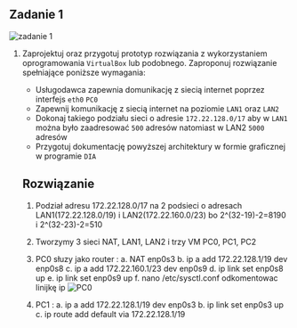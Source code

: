 Zadanie 1
---------

![zadanie 1](zadanie-1.svg)

1. Zaprojektuj oraz przygotuj prototyp rozwiązania z wykorzystaniem oprogramowania ``VirtualBox`` lub podobnego. 
Zaproponuj rozwiązanie spełniające poniższe wymagania:
   * Usługodawca zapewnia domunikację z siecią internet poprzez interfejs ``eth0`` ``PC0``
   * Zapewnij komunikację z siecią internet na poziomie ``LAN1`` oraz ``LAN2``
   * Dokonaj takiego podziału sieci o adresie ``172.22.128.0/17`` aby w ``LAN1`` można było zaadresować ``500`` adresów natomiast w LAN2 ``5000`` adresów    
   * Przygotuj dokumentację powyższej architektury w formie graficznej w programie ``DIA``
   
   **Rozwiązanie**
   -----------------
   
   1. Podział adresu 172.22.128.0/17 na 2 podsieci o adresach LAN1(172.22.128.0/19) i   LAN2(172.22.160.0/23) bo 2^(32-19)-2=8190 i 2^(32-23)-2=510
   2. Tworzymy 3 sieci NAT, LAN1, LAN2 i trzy VM PC0, PC1, PC2
   3. PC0 słuzy jako router :
       a. NAT enp0s3
       b. ip a add 172.22.128.1/19 dev enp0s8
       c. ip a add 172.22.160.1/23 dev enp0s9
       d. ip link set enp0s8 up
       e. ip link set enp0s9 up
       f. nano /etc/sysctl.conf odkomentowac linijkę ip
       ![PC0](PC0.png)
           
          
   4. PC1 :
       a. ip a add 172.22.128.1/19 dev enp0s3
       b. ip link set enp0s3 up
       c. ip route add default via 172.22.128.1/19
 
